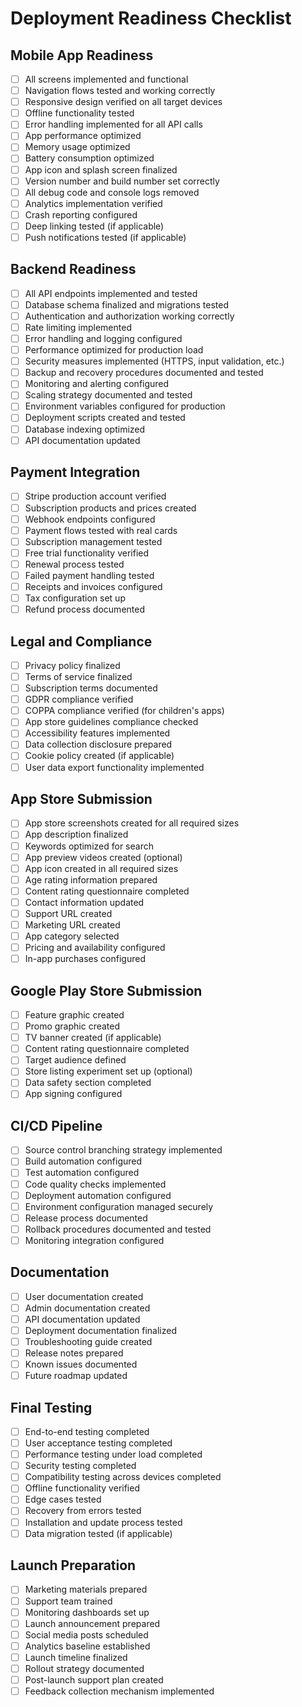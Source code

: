 # Deployment Readiness Checklist

## Mobile App Readiness
- [ ] All screens implemented and functional
- [ ] Navigation flows tested and working correctly
- [ ] Responsive design verified on all target devices
- [ ] Offline functionality tested
- [ ] Error handling implemented for all API calls
- [ ] App performance optimized
- [ ] Memory usage optimized
- [ ] Battery consumption optimized
- [ ] App icon and splash screen finalized
- [ ] Version number and build number set correctly
- [ ] All debug code and console logs removed
- [ ] Analytics implementation verified
- [ ] Crash reporting configured
- [ ] Deep linking tested (if applicable)
- [ ] Push notifications tested (if applicable)

## Backend Readiness
- [ ] All API endpoints implemented and tested
- [ ] Database schema finalized and migrations tested
- [ ] Authentication and authorization working correctly
- [ ] Rate limiting implemented
- [ ] Error handling and logging configured
- [ ] Performance optimized for production load
- [ ] Security measures implemented (HTTPS, input validation, etc.)
- [ ] Backup and recovery procedures documented and tested
- [ ] Monitoring and alerting configured
- [ ] Scaling strategy documented and tested
- [ ] Environment variables configured for production
- [ ] Deployment scripts created and tested
- [ ] Database indexing optimized
- [ ] API documentation updated

## Payment Integration
- [ ] Stripe production account verified
- [ ] Subscription products and prices created
- [ ] Webhook endpoints configured
- [ ] Payment flows tested with real cards
- [ ] Subscription management tested
- [ ] Free trial functionality verified
- [ ] Renewal process tested
- [ ] Failed payment handling tested
- [ ] Receipts and invoices configured
- [ ] Tax configuration set up
- [ ] Refund process documented

## Legal and Compliance
- [ ] Privacy policy finalized
- [ ] Terms of service finalized
- [ ] Subscription terms documented
- [ ] GDPR compliance verified
- [ ] COPPA compliance verified (for children's apps)
- [ ] App store guidelines compliance checked
- [ ] Accessibility features implemented
- [ ] Data collection disclosure prepared
- [ ] Cookie policy created (if applicable)
- [ ] User data export functionality implemented

## App Store Submission
- [ ] App store screenshots created for all required sizes
- [ ] App description finalized
- [ ] Keywords optimized for search
- [ ] App preview videos created (optional)
- [ ] App icon created in all required sizes
- [ ] Age rating information prepared
- [ ] Content rating questionnaire completed
- [ ] Contact information updated
- [ ] Support URL created
- [ ] Marketing URL created
- [ ] App category selected
- [ ] Pricing and availability configured
- [ ] In-app purchases configured

## Google Play Store Submission
- [ ] Feature graphic created
- [ ] Promo graphic created
- [ ] TV banner created (if applicable)
- [ ] Content rating questionnaire completed
- [ ] Target audience defined
- [ ] Store listing experiment set up (optional)
- [ ] Data safety section completed
- [ ] App signing configured

## CI/CD Pipeline
- [ ] Source control branching strategy implemented
- [ ] Build automation configured
- [ ] Test automation configured
- [ ] Code quality checks implemented
- [ ] Deployment automation configured
- [ ] Environment configuration managed securely
- [ ] Release process documented
- [ ] Rollback procedures documented and tested
- [ ] Monitoring integration configured

## Documentation
- [ ] User documentation created
- [ ] Admin documentation created
- [ ] API documentation updated
- [ ] Deployment documentation finalized
- [ ] Troubleshooting guide created
- [ ] Release notes prepared
- [ ] Known issues documented
- [ ] Future roadmap updated

## Final Testing
- [ ] End-to-end testing completed
- [ ] User acceptance testing completed
- [ ] Performance testing under load completed
- [ ] Security testing completed
- [ ] Compatibility testing across devices completed
- [ ] Offline functionality verified
- [ ] Edge cases tested
- [ ] Recovery from errors tested
- [ ] Installation and update process tested
- [ ] Data migration tested (if applicable)

## Launch Preparation
- [ ] Marketing materials prepared
- [ ] Support team trained
- [ ] Monitoring dashboards set up
- [ ] Launch announcement prepared
- [ ] Social media posts scheduled
- [ ] Analytics baseline established
- [ ] Launch timeline finalized
- [ ] Rollout strategy documented
- [ ] Post-launch support plan created
- [ ] Feedback collection mechanism implemented
